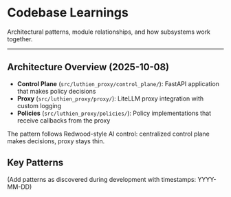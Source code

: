 # Codebase Learnings

Architectural patterns, module relationships, and how subsystems work together.

---

## Architecture Overview (2025-10-08)

- **Control Plane** (`src/luthien_proxy/control_plane/`): FastAPI application that makes policy decisions
- **Proxy** (`src/luthien_proxy/proxy/`): LiteLLM proxy integration with custom logging
- **Policies** (`src/luthien_proxy/policies/`): Policy implementations that receive callbacks from the proxy

The pattern follows Redwood-style AI control: centralized control plane makes decisions, proxy stays thin.

## Key Patterns

(Add patterns as discovered during development with timestamps: YYYY-MM-DD)
